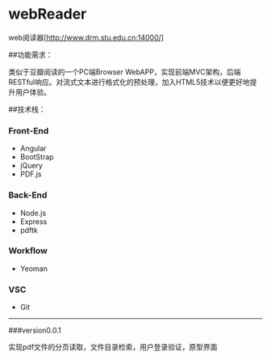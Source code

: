# webReader
web阅读器[http://www.drm.stu.edu.cn:14000/]

##功能需求：

类似于豆瓣阅读的一个PC端Browser WebAPP，实现前端MVC架构，后端RESTful响应。对流式文本进行格式化的预处理，加入HTML5技术以便更好地提升用户体验。

##技术栈：

### Front-End

 - Angular
 - BootStrap
 - jQuery
 - PDF.js

### Back-End

 - Node.js
 - Express
 - pdftk

### Workflow

 - Yeoman

### VSC

 - Git

---

###version0.0.1

实现pdf文件的分页读取，文件目录检索，用户登录验证，原型界面
